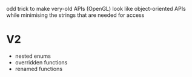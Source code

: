 
odd trick to make very-old APIs (OpenGL) look like object-oriented APIs while minimising the strings that are needed for access

# V2

- nested enums
- overridden functions
- renamed functions
